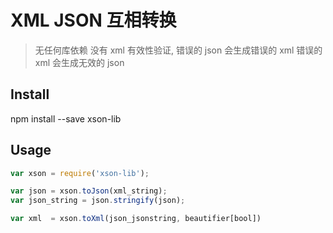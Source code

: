 # XML JSON 互相转换

> 无任何库依赖
> 没有 xml 有效性验证, 错误的 json 会生成错误的 xml
> 错误的 xml 会生成无效的 json


## Install

npm install --save xson-lib


## Usage

```js
var xson = require('xson-lib');

var json = xson.toJson(xml_string);
var json_string = json.stringify(json);

var xml  = xson.toXml(json_jsonstring, beautifier[bool])
```